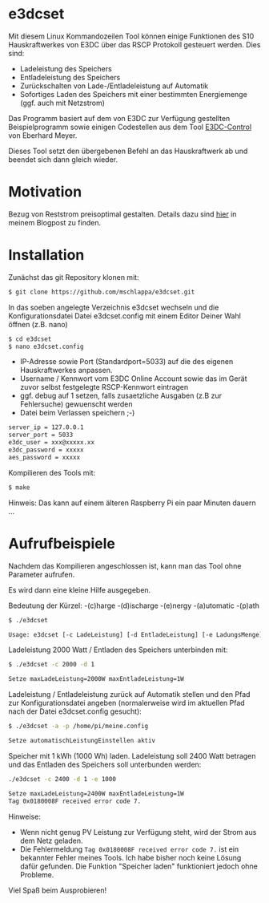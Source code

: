 # e3dcset


Mit diesem Linux Kommandozeilen Tool können einige Funktionen des S10 Hauskraftwerkes von E3DC über das RSCP Protokoll gesteuert werden. Dies sind:

- Ladeleistung des Speichers
- Entladeleistung des Speichers
- Zurückschalten von Lade-/Entladeleistung auf Automatik
- Sofortiges Laden des Speichers mit einer bestimmten Energiemenge (ggf. auch mit Netzstrom)

Das Programm basiert auf dem von E3DC zur Verfügung gestellten Beispielprogramm sowie 
einigen Codestellen aus dem Tool [E3DC-Control] von Eberhard Meyer.

Dieses Tool setzt den übergebenen Befehl an das Hauskraftwerk ab und beendet sich dann gleich wieder.  

# Motivation

Bezug von Reststrom preisoptimal gestalten. Details dazu sind [hier] in meinem Blogpost zu finden.

# Installation

Zunächst das git Repository klonen mit:

```sh
$ git clone https://github.com/mschlappa/e3dcset.git
```
In das soeben angelegte Verzeichnis e3dcset wechseln und die Konfigurationsdatei Datei e3dcset.config mit einem Editor Deiner Wahl öffnen (z.B. nano)

```sh
$ cd e3dcset
$ nano e3dcset.config
```

- IP-Adresse sowie Port (Standardport=5033) auf die des eigenen Hauskraftwerkes anpassen.
- Username / Kennwort vom E3DC Online Account sowie das im Gerät zuvor selbst festgelegte RSCP-Kennwort eintragen 
- ggf. debug auf 1 setzen, falls zusaetzliche Ausgaben (z.B zur Fehlersuche) gewuenscht werden 
- Datei beim Verlassen speichern ;-)

```sh
server_ip = 127.0.0.1
server_port = 5033
e3dc_user = xxx@xxxxx.xx
e3dc_password = xxxxx
aes_password = xxxxx
```

Kompilieren des Tools mit:

```sh
$ make
```
Hinweis: Das kann auf einem älteren Raspberry Pi ein paar Minuten dauern ...

# Aufrufbeispiele

Nachdem das Kompilieren angeschlossen ist, kann man das Tool ohne Parameter aufrufen.

Es wird dann eine kleine Hilfe ausgegeben.

Bedeutung der Kürzel:
-(c)harge
-(d)ischarge
-(e)nergy
-(a)utomatic
-(p)ath

```sh
$ ./e3dcset

Usage: e3dcset [-c LadeLeistung] [-d EntladeLeistung] [-e LadungsMenge] [-a] [-p Pfad zur Konfigurationsdatei]
```

Ladeleistung 2000 Watt / Entladen des Speichers unterbinden mit:

```sh
$ ./e3dcset -c 2000 -d 1

Setze maxLadeLeistung=2000W maxEntladeLeistung=1W

```

Ladeleistung / Entladeleistung zurück auf Automatik stellen und den Pfad zur Konfigurationsdatei angeben (normalerweise wird im aktuellen Pfad nach der Datei e3dcset.config gesucht):

```sh
$ ./e3dcset -a -p /home/pi/meine.config

Setze automatischLeistungEinstellen aktiv

```

Speicher mit 1 kWh (1000 Wh) laden. 
Ladeleistung soll 2400 Watt betragen und das Entladen des Speichers soll unterbunden werden:

```sh
./e3dcset -c 2400 -d 1 -e 1000

Setze maxLadeLeistung=2400W maxEntladeLeistung=1W
Tag 0x0180008F received error code 7.

```

Hinweise: 
- Wenn nicht genug PV Leistung zur Verfügung steht, wird der Strom aus dem Netz geladen.
- Die Fehlermeldung ```Tag 0x0180008F received error code 7.``` ist ein bekannter Fehler meines Tools. Ich habe bisher noch keine Lösung dafür gefunden. Die Funktion "Speicher laden" funktioniert jedoch ohne Probleme.

Viel Spaß beim Ausprobieren!


[hier]: https://elektromobilitaet-duelmen.de/2019/11/22/winter-is-coming/   
[E3DC-Control]: https://github.com/Eba-M/E3DC-Control/  
 
